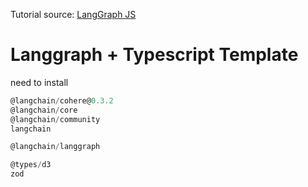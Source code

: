Tutorial source: [LangGraph JS](https://github.com/langchain-ai/langgraphjs)

# Langgraph + Typescript Template
need to install
```js
@langchain/cohere@0.3.2
@langchain/core
@langchain/community
langchain

@langchain/langgraph

@types/d3
zod
```